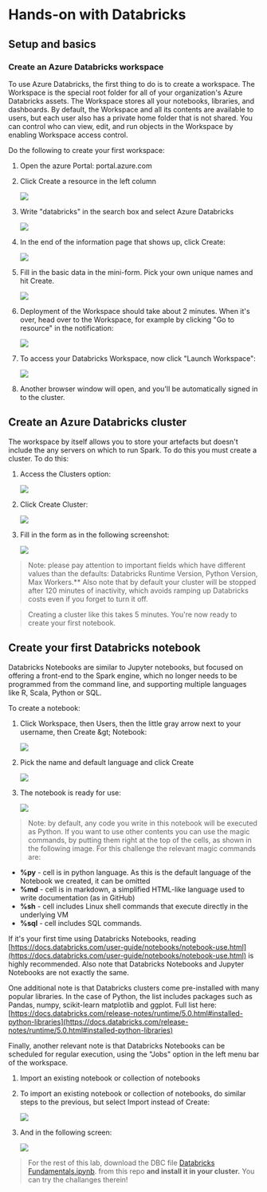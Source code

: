 # Hands-on with Databricks

## Setup and basics

### Create an Azure Databricks workspace

To use Azure Databricks, the first thing to do is to create a workspace. The Workspace is the special root folder for all of your organization&#39;s Azure Databricks assets. The Workspace stores all your notebooks, libraries, and dashboards. By default, the Workspace and all its contents are available to users, but each user also has a private home folder that is not shared. You can control who can view, edit, and run objects in the Workspace by enabling Workspace access control.

Do the following to create your first workspace:

1. Open the azure Portal: portal.azure.com
1. Click Create a resource in the left column

 	![](./images/img1.png)


1. Write &quot;databricks&quot; in the search box and select Azure Databricks


	![](./images/img2.png)


1. In the end of the information page that shows up, click Create:


	![](./images/img3.png)


1. Fill in the basic data in the mini-form. Pick your own unique names and hit Create.

	![](./images/img4.png)

1. Deployment of the Workspace should take about 2 minutes. When it&#39;s over, head over to the Workspace, for example by clicking &quot;Go to resource&quot; in the notification:


	![](./images/img5.png)

1. To access your Databricks Workspace, now click &quot;Launch Workspace&quot;:


	![](./images/img6.png)

1. Another browser window will open, and you&#39;ll be automatically signed in to the cluster.

## Create an Azure Databricks cluster

The workspace by itself allows you to store your artefacts but doesn&#39;t include the any servers on which to run Spark. To do this you must create a cluster. To do this:

1. Access the Clusters option:


	![](./images/img7.png)


1. Click Create Cluster:
 
	![](./images/img8.png)

1. Fill in the form as in the following screenshot:
 
	![](./images/img9.png)

> Note: please pay attention to important fields which have different values than the defaults: Databricks Runtime Version, Python Version, Max Workers.**
Also note that by default your cluster will be stopped after 120 minutes of inactivity, which avoids ramping up Databricks costs even if you forget to turn it off.

> Creating a cluster like this takes 5 minutes. You&#39;re now ready to create your first notebook.

## Create your first Databricks notebook

Databricks Notebooks are similar to Jupyter notebooks, but focused on offering a front-end to the Spark engine, which no longer needs to be programmed from the command line, and supporting multiple languages like R, Scala, Python or SQL.

To create a notebook:


1. Click Workspace, then Users, then the little gray arrow next to your username, then Create \&gt; Notebook:
 
	![](./images/img10.png)

1. Pick the name and default language and click Create

	![](./images/img11.png)

1. The notebook is ready for use:

	![](./images/img12.png)

> Note: by default, any code you write in this notebook will be executed as Python. If you want to use other contents you can use the magic commands, by putting them right at the top of the cells, as shown in the following image. For this challenge the relevant magic commands are:

- **%py** - cell is in python language. As this is the default language of the Notebook we created, it can be omitted
- **%md** - cell is in markdown, a simplified HTML-like language used to write documentation (as in GitHub)
- **%sh**  - cell includes Linux shell commands that execute directly in the underlying VM
- **%sql** - cell includes SQL commands.

If it&#39;s your first time using Databricks Notebooks, reading [https://docs.databricks.com/user-guide/notebooks/notebook-use.html](https://docs.databricks.com/user-guide/notebooks/notebook-use.html) is highly recommended. Also note that Databricks Notebooks and Jupyter Notebooks are not exactly the same.


One additional note is that Databricks clusters come pre-installed with many popular libraries. In the case of Python, the list includes packages such as Pandas, numpy, scikit-learn matplotlib and ggplot. Full list here: [https://docs.databricks.com/release-notes/runtime/5.0.html#installed-python-libraries](https://docs.databricks.com/release-notes/runtime/5.0.html#installed-python-libraries)

Finally, another relevant note is that Databricks Notebooks can be scheduled for regular execution, using the &quot;Jobs&quot; option in the left menu bar of the workspace.

1. Import an existing notebook or collection of notebooks


1. To import an existing notebook or collection of notebooks, do similar steps to the previous, but select Import instead of Create:
 
	![](./images/img14.png)

1. And in the following screen:
 
	![](./images/img15.png)


> For the rest of this lab, download the DBC file [Databricks Fundamentals.ipynb](<https://raw.githubusercontent.com/TheovanKraay/databricks-lab/master/Databricks%20Fundamentals.ipynb>). from this repo **and install it in your cluster.** You can try the challanges therein!
